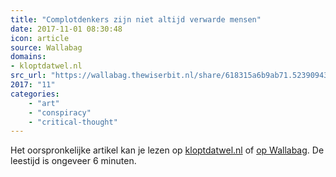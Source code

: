 ```yaml
---
title: "Complotdenkers zijn niet altijd verwarde mensen"
date: 2017-11-01 08:30:48
icon: article
source: Wallabag
domains:
- kloptdatwel.nl
src_url: "https://wallabag.thewiserbit.nl/share/618315a6b9ab71.52390943"
2017: "11"
categories:
    - "art"
    - "conspiracy"
    - "critical-thought"
---
```

Het oorspronkelijke artikel kan je lezen op [kloptdatwel.nl](https://kloptdatwel.nl/2016/09/14/complotdenkers-zijn-niet-altijd-verwarde-mensen/) of [op Wallabag](https://wallabag.thewiserbit.nl/share/618315a6b9ab71.52390943). De leestijd is ongeveer 6 minuten.